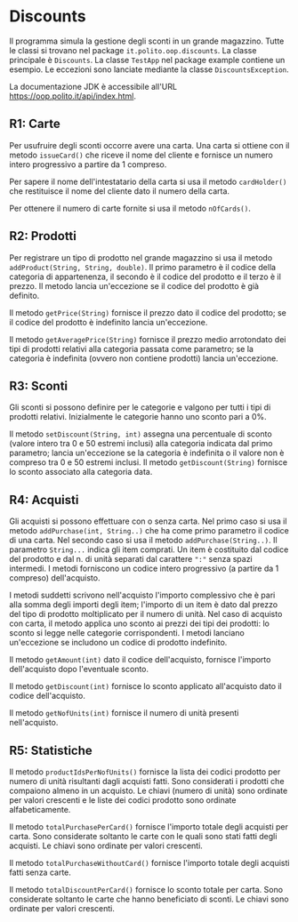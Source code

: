 Discounts
=========

Il programma simula la gestione degli sconti in un grande magazzino.
Tutte le classi si trovano nel package `it.polito.oop.discounts`. La
classe principale è `Discounts`. La classe `TestApp` nel package
example contiene un esempio. Le eccezioni sono lanciate mediante la
classe `DiscountsException`.

La documentazione JDK è accessibile all'URL
<https://oop.polito.it/api/index.html>.

R1: Carte
---------

Per usufruire degli sconti occorre avere una carta. Una carta si ottiene
con il metodo `issueCard()` che riceve il nome del cliente e fornisce
un numero intero progressivo a partire da 1 compreso.

Per sapere il nome dell'intestatario della carta si usa il metodo
`cardHolder()` che restituisce il nome del cliente dato il numero
della carta.

Per ottenere il numero di carte fornite si usa il metodo `nOfCards()`.

R2: Prodotti
------------

Per registrare un tipo di prodotto nel grande magazzino si usa il metodo
`addProduct(String, String, double)`. Il primo parametro è il codice
della categoria di appartenenza, il secondo è il codice del prodotto e
il terzo è il prezzo. Il metodo lancia un'eccezione se il codice del
prodotto è già definito.

Il metodo `getPrice(String)` fornisce il prezzo dato il codice del
prodotto; se il codice del prodotto è indefinito lancia un'eccezione.

Il metodo `getAveragePrice(String)` fornisce il prezzo medio
arrotondato dei tipi di prodotti relativi alla categoria passata come
parametro; se la categoria è indefinita (ovvero non contiene prodotti)
lancia un'eccezione.

R3: Sconti
----------

Gli sconti si possono definire per le categorie e valgono per tutti i
tipi di prodotti relativi. Inizialmente le categorie hanno uno sconto
pari a 0%.

Il metodo `setDiscount(String, int)` assegna una percentuale di sconto
(valore intero tra 0 e 50 estremi inclusi) alla categoria indicata dal
primo parametro; lancia un'eccezione se la categoria è indefinita o il
valore non è compreso tra 0 e 50 estremi inclusi. Il metodo
`getDiscount(String)` fornisce lo sconto associato alla categoria
data.

R4: Acquisti
------------

Gli acquisti si possono effettuare con o senza carta. Nel primo caso si
usa il metodo `addPurchase(int, String..)` che ha come primo parametro
il codice di una carta. Nel secondo caso si usa il metodo
`addPurchase(String..)`. Il parametro `String...` indica gli item
comprati. Un item è costituito dal codice del prodotto e dal n. di unità
separati dal carattere `":"` senza spazi intermedi. I metodi
forniscono un codice intero progressivo (a partire da 1 compreso)
dell'acquisto.

I metodi suddetti scrivono nell'acquisto l'importo complessivo che è
pari alla somma degli importi degli item; l'importo di un item è dato
dal prezzo del tipo di prodotto moltiplicato per il numero di unità. Nel
caso di acquisto con carta, il metodo applica uno sconto ai prezzi dei
tipi dei prodotti: lo sconto si legge nelle categorie corrispondenti. I
metodi lanciano un'eccezione se includono un codice di prodotto
indefinito.

Il metodo `getAmount(int)` dato il codice dell'acquisto, fornisce
l'importo dell'acquisto dopo l'eventuale sconto.

Il metodo `getDiscount(int)` fornisce lo sconto applicato
all'acquisto dato il codice dell'acquisto.

Il metodo `getNofUnits(int)` fornisce il numero di unità presenti
nell'acquisto.

R5: Statistiche
---------------

Il metodo `productIdsPerNofUnits()` fornisce la lista dei codici
prodotto per numero di unità risultanti dagli acquisti fatti. Sono
considerati i prodotti che compaiono almeno in un acquisto. Le chiavi
(numero di unità) sono ordinate per valori crescenti e le liste dei
codici prodotto sono ordinate alfabeticamente.

Il metodo `totalPurchasePerCard()` fornisce l'importo totale degli
acquisti per carta. Sono considerate soltanto le carte con le quali sono
stati fatti degli acquisti. Le chiavi sono ordinate per valori
crescenti.

Il metodo `totalPurchaseWithoutCard()` fornisce l'importo totale degli acquisti fatti senza carte.

Il metodo `totalDiscountPerCard()` fornisce lo sconto totale per carta. Sono considerate soltanto le carte che hanno
beneficiato di sconti. Le chiavi sono ordinate per valori crescenti.
